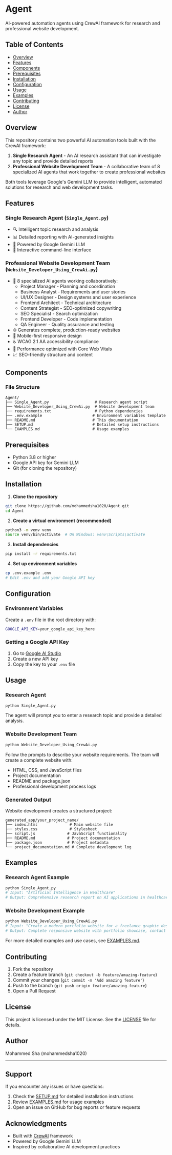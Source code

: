 # Agent

AI-powered automation agents using CrewAI framework for research and professional website development.

## Table of Contents

- [Overview](#overview)
- [Features](#features)
- [Components](#components)
- [Prerequisites](#prerequisites)
- [Installation](#installation)
- [Configuration](#configuration)
- [Usage](#usage)
- [Examples](#examples)
- [Contributing](#contributing)
- [License](#license)
- [Author](#author)

## Overview

This repository contains two powerful AI automation tools built with the CrewAI framework:

1. **Single Research Agent** - An AI research assistant that can investigate any topic and provide detailed reports
2. **Professional Website Development Team** - A collaborative team of 8 specialized AI agents that work together to create professional websites

Both tools leverage Google's Gemini LLM to provide intelligent, automated solutions for research and web development tasks.

## Features

### Single Research Agent (`Single_Agent.py`)
- 🔍 Intelligent topic research and analysis
- 📊 Detailed reporting with AI-generated insights
- 🤖 Powered by Google Gemini LLM
- 💬 Interactive command-line interface

### Professional Website Development Team (`Website_Developer_Using_CrewAi.py`)
- 👥 8 specialized AI agents working collaboratively:
  - Project Manager - Planning and coordination
  - Business Analyst - Requirements and user stories
  - UI/UX Designer - Design systems and user experience
  - Frontend Architect - Technical architecture
  - Content Strategist - SEO-optimized copywriting
  - SEO Specialist - Search optimization
  - Frontend Developer - Code implementation
  - QA Engineer - Quality assurance and testing
- 🌐 Generates complete, production-ready websites
- 📱 Mobile-first responsive design
- ♿ WCAG 2.1 AA accessibility compliance
- 🚀 Performance optimized with Core Web Vitals
- 📈 SEO-friendly structure and content

## Components

### File Structure
```
Agent/
├── Single_Agent.py                    # Research agent script
├── Website_Developer_Using_CrewAi.py  # Website development team
├── requirements.txt                   # Python dependencies
├── .env.example                      # Environment variables template
├── README.md                         # This documentation
├── SETUP.md                          # Detailed setup instructions
└── EXAMPLES.md                       # Usage examples
```

## Prerequisites

- Python 3.8 or higher
- Google API key for Gemini LLM
- Git (for cloning the repository)

## Installation

1. **Clone the repository**
```bash
git clone https://github.com/mohammedsha1020/Agent.git
cd Agent
```

2. **Create a virtual environment (recommended)**
```bash
python3 -m venv venv
source venv/bin/activate  # On Windows: venv\Scripts\activate
```

3. **Install dependencies**
```bash
pip install -r requirements.txt
```

4. **Set up environment variables**
```bash
cp .env.example .env
# Edit .env and add your Google API key
```

## Configuration

### Environment Variables

Create a `.env` file in the root directory with:

```bash
GOOGLE_API_KEY=your_google_api_key_here
```

### Getting a Google API Key

1. Go to [Google AI Studio](https://makersuite.google.com/app/apikey)
2. Create a new API key
3. Copy the key to your `.env` file

## Usage

### Research Agent

```bash
python Single_Agent.py
```

The agent will prompt you to enter a research topic and provide a detailed analysis.

### Website Development Team

```bash
python Website_Developer_Using_CrewAi.py
```

Follow the prompts to describe your website requirements. The team will create a complete website with:
- HTML, CSS, and JavaScript files
- Project documentation
- README and package.json
- Professional development process logs

### Generated Output

Website development creates a structured project:
```
generated_app/your_project_name/
├── index.html              # Main website file
├── styles.css              # Stylesheet
├── script.js              # JavaScript functionality
├── README.md              # Project documentation
├── package.json           # Project metadata
└── project_documentation.md # Complete development log
```

## Examples

### Research Agent Example
```bash
python Single_Agent.py
# Input: "Artificial Intelligence in Healthcare"
# Output: Comprehensive research report on AI applications in healthcare
```

### Website Development Example
```bash
python Website_Developer_Using_CrewAi.py
# Input: "Create a modern portfolio website for a freelance graphic designer"
# Output: Complete responsive website with portfolio showcase, contact forms, and professional design
```

For more detailed examples and use cases, see [EXAMPLES.md](EXAMPLES.md).

## Contributing

1. Fork the repository
2. Create a feature branch (`git checkout -b feature/amazing-feature`)
3. Commit your changes (`git commit -m 'Add amazing feature'`)
4. Push to the branch (`git push origin feature/amazing-feature`)
5. Open a Pull Request

## License

This project is licensed under the MIT License. See the [LICENSE](LICENSE) file for details.

## Author

Mohammed Sha (mohammedsha1020)

---

## Support

If you encounter any issues or have questions:
1. Check the [SETUP.md](SETUP.md) for detailed installation instructions
2. Review [EXAMPLES.md](EXAMPLES.md) for usage examples
3. Open an issue on GitHub for bug reports or feature requests

## Acknowledgments

- Built with [CrewAI](https://crewai.com/) framework
- Powered by Google Gemini LLM
- Inspired by collaborative AI development practices
